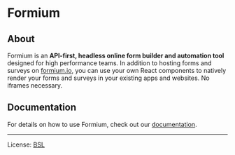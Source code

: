 # Formium

## About

Formium is an **API-first, headless online form builder and automation tool** designed for high performance teams. In addition to hosting forms and surveys on [formium.io](https://formium.io), you can use your own React components to natively render your forms and surveys in your existing apps and websites. No iframes necessary.

## Documentation

For details on how to use Formium, check out our [documentation](https://formium.io/docs).

---

License: [BSL](LICENSE)
